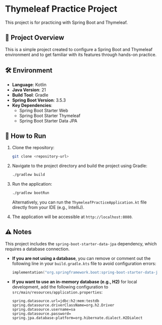 # Thymeleaf Practice Project

This project is for practicing with Spring Boot and Thymeleaf.

## 📝 Project Overview

This is a simple project created to configure a Spring Boot and Thymeleaf environment and to get familiar with its features through hands-on practice.

## 🛠️ Environment

- **Language**: Kotlin
- **Java Version**: 21
- **Build Tool**: Gradle
- **Spring Boot Version**: 3.5.3
- **Key Dependencies**:
    - Spring Boot Starter Web
    - Spring Boot Starter Thymeleaf
    - Spring Boot Starter Data JPA

## 🚀 How to Run

1.  Clone the repository:
    ```bash
    git clone <repository-url>
    ```
2.  Navigate to the project directory and build the project using Gradle:
    ```bash
    ./gradlew build
    ```
3.  Run the application:
    ```bash
    ./gradlew bootRun
    ```
    Alternatively, you can run the `ThymeleafPracticeApplication.kt` file directly from your IDE (e.g., IntelliJ).

4.  The application will be accessible at `http://localhost:8080`.

## ⚠️ Notes

This project includes the `spring-boot-starter-data-jpa` dependency, which requires a database connection.

-   **If you are not using a database**, you can remove or comment out the following line in your `build.gradle.kts` file to avoid configuration errors:
    ```kotlin
    implementation("org.springframework.boot:spring-boot-starter-data-jpa")
    ```

-   **If you want to use an in-memory database (e.g., H2)** for local development, add the following configuration to `src/main/resources/application.properties`:
    ```properties
    spring.datasource.url=jdbc:h2:mem:testdb
    spring.datasource.driverClassName=org.h2.Driver
    spring.datasource.username=sa
    spring.datasource.password=
    spring.jpa.database-platform=org.hibernate.dialect.H2Dialect
    ```
